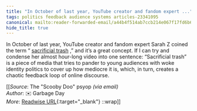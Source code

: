```yaml
---
title: "In October of last year, YouTube creator and fandom expert ..."
tags: politics feedback audience systems articles-23341095
canonical: mailto:reader-forwarded-email/a44b4f514ab7ccb214e067f17fd6b643
hide_title: true
---
```


In October of last year, YouTube creator and fandom expert Sarah Z coined the term “ [sacrificial trash](https://substack.com/redirect/76bb3cb9-f409-4fe2-b605-6e67a21b2164?j=eyJ1IjoiMXlmdTFqIn0.qYv5NVQwodvs9yAW1b9IqXxz-UTiPAUp4JXaRMXUArU) ,” and it’s a great concept. If I can try and condense her almost hour-long video into one sentence: “Sacrificial trash” is a piece of media that tries to pander to young audiences with woke identity politics to cover up how mediocre it is, which, in turn, creates a chaotic feedback loop of online discourse.


[[_Source_: The "Scooby Doo" psyop _(via email)_<br>
_Author_: ✉️ Garbage Day<br>
_More_: [Readwise URL](https://readwise.io/open/457585181){:target="_blank"}
::wrap]]